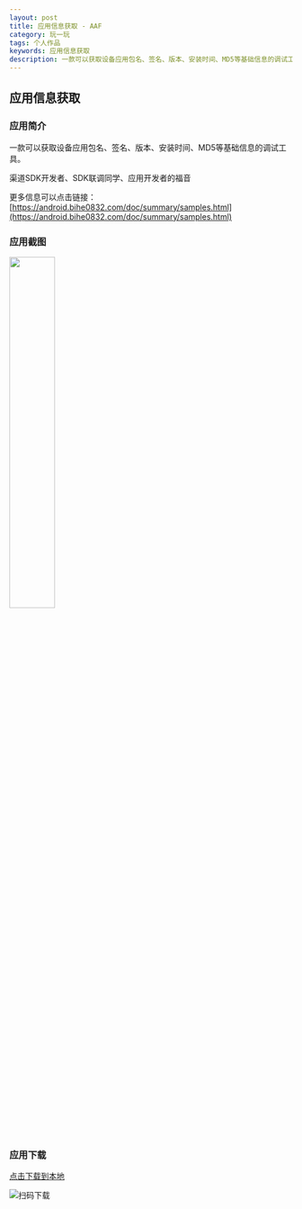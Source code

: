 ```yaml
---
layout: post
title: 应用信息获取 - AAF
category: 玩一玩
tags: 个人作品
keywords: 应用信息获取 
description: 一款可以获取设备应用包名、签名、版本、安装时间、MD5等基础信息的调试工具。
---
```


## 应用信息获取

### 应用简介
    
一款可以获取设备应用包名、签名、版本、安装时间、MD5等基础信息的调试工具。

渠道SDK开发者、SDK联调同学、应用开发者的福音

更多信息可以点击链接：[https://android.bihe0832.com/doc/summary/samples.html](https://android.bihe0832.com/doc/summary/samples.html)


### 应用截图

<img src="https://android.bihe0832.com/doc/summary/getapkinfo.png" width="40%" />

### 应用下载

[点击下载到本地](https://cdn.bihe0832.com/app/release/ZAPK_official.apk)

![扫码下载](https://api.qrserver.com/v1/create-qr-code/?size=120x120&data=https://cdn.bihe0832.com/app/release/ZAPK_official.apk)
 